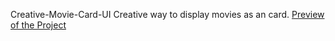 Creative-Movie-Card-UI
Creative way to display movies as an card. 
[Preview of the Project](https://htmlpreview.github.io/?https://github.com/TolgaKara/Creative-Movie-Card-UI/blob/master/index.html)
